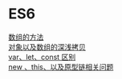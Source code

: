 ES6
=============
<a href="https://github.com/QinZonger/javascript/issues/1">数组的方法</a><br/>
<a href="https://github.com/QinZonger/javascript/issues/2">对象以及数组的深浅拷贝</a><br/>
<a href="https://github.com/QinZonger/javascript/issues/3">var、let、const 区别</a><br/>
<a href="https://github.com/QinZonger/javascript/issues/4">new 、this、以及原型链相关问题</a><br/>
